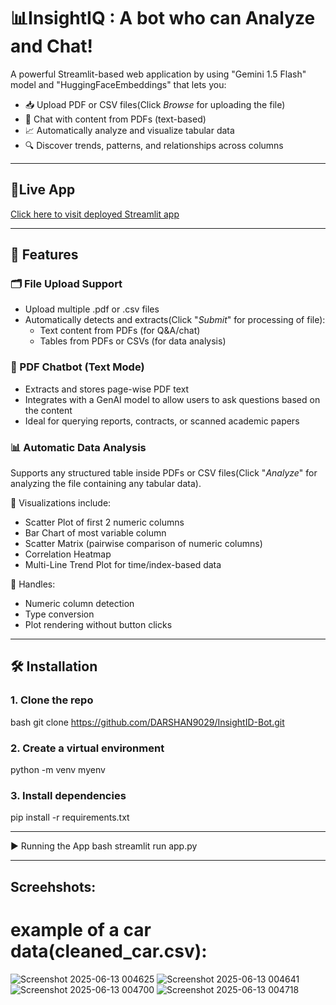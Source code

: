 # 📊InsightIQ : A bot who can Analyze and Chat!
A powerful Streamlit-based web application by using "Gemini 1.5 Flash" model and "HuggingFaceEmbeddings" that lets you:

- 📥 Upload PDF or CSV files(Click *Browse* for uploading the file)
- 💬 Chat with content from PDFs (text-based)
- 📈 Automatically analyze and visualize tabular data
- 🔍 Discover trends, patterns, and relationships across columns

---
## 🔗Live App
[Click here to visit deployed Streamlit app](https://insightiq-bot.streamlit.app/)

---
## 🚀 Features

### 🗂 File Upload Support
- Upload multiple .pdf or .csv files
- Automatically detects and extracts(Click "*Submit*" for processing of file):
  - Text content from PDFs (for Q&A/chat)
  - Tables from PDFs or CSVs (for data analysis)

### 🧠 PDF Chatbot (Text Mode)
- Extracts and stores page-wise PDF text
- Integrates with a GenAI model to allow users to ask questions based on the content
- Ideal for querying reports, contracts, or scanned academic papers

### 📊 Automatic Data Analysis
Supports any structured table inside PDFs or CSV files(Click "*Analyze*" for analyzing the file containing any tabular data).

🔹 Visualizations include:
- Scatter Plot of first 2 numeric columns
- Bar Chart of most variable column
- Scatter Matrix (pairwise comparison of numeric columns)
- Correlation Heatmap
- Multi-Line Trend Plot for time/index-based data

🔹 Handles:
- Numeric column detection
- Type conversion
- Plot rendering without button clicks

---
## 🛠 Installation

### 1. Clone the repo
bash
git clone https://github.com/DARSHAN9029/InsightID-Bot.git

### 2. Create a virtual environment

python -m venv myenv

### 3. Install dependencies

pip install -r requirements.txt

---
▶ Running the App
bash
streamlit run app.py

---
## Screehshots:
# example of a car data(cleaned_car.csv):
![Screenshot 2025-06-13 004625](https://github.com/user-attachments/assets/6cefc32a-4703-41a3-a893-8795b2397f05)
![Screenshot 2025-06-13 004641](https://github.com/user-attachments/assets/fa5169e1-97a9-4ca7-acfd-eaad0e7feaa7)
![Screenshot 2025-06-13 004700](https://github.com/user-attachments/assets/7c89a8a5-f170-4396-b0ae-5126184b9cb9)
![Screenshot 2025-06-13 004718](https://github.com/user-attachments/assets/fb99882b-0150-4104-8029-ee067423cae7)

